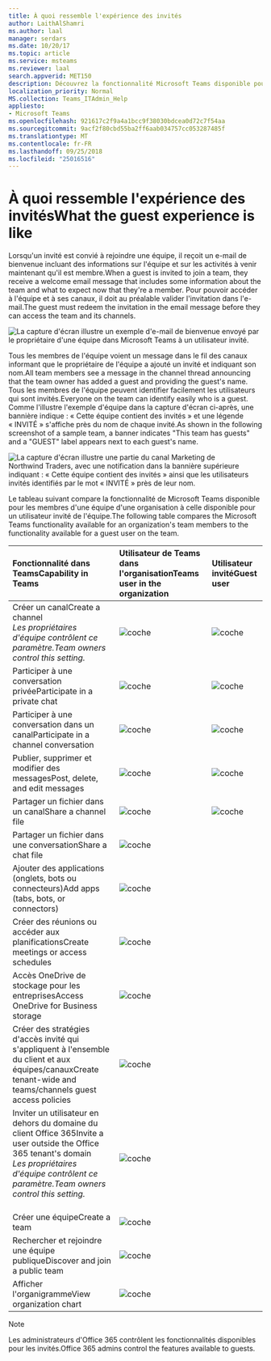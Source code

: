 ```yaml
---
title: À quoi ressemble l'expérience des invités
author: LaithAlShamri
ms.author: laal
manager: serdars
ms.date: 10/20/17
ms.topic: article
ms.service: msteams
ms.reviewer: laal
search.appverid: MET150
description: Découvrez la fonctionnalité Microsoft Teams disponible pour les utilisateurs invités.
localization_priority: Normal
MS.collection: Teams_ITAdmin_Help
appliesto:
- Microsoft Teams
ms.openlocfilehash: 921617c2f9a4a1bcc9f38030bdcea0d72c7f54aa
ms.sourcegitcommit: 9acf2f80cbd55ba2ff6aab034757cc053287485f
ms.translationtype: MT
ms.contentlocale: fr-FR
ms.lasthandoff: 09/25/2018
ms.locfileid: "25016516"
---
```

<a name="what-the-guest-experience-is-like"></a><span data-ttu-id="90a0e-103">À quoi ressemble l'expérience des invités</span><span class="sxs-lookup"><span data-stu-id="90a0e-103">What the guest experience is like</span></span>
=================================

<span data-ttu-id="90a0e-104">Lorsqu'un invité est convié à rejoindre une équipe, il reçoit un e-mail de bienvenue incluant des informations sur l'équipe et sur les activités à venir maintenant qu'il est membre.</span><span class="sxs-lookup"><span data-stu-id="90a0e-104">When a guest is invited to join a team, they receive a welcome email message that includes some information about the team and what to expect now that they're a member.</span></span> <span data-ttu-id="90a0e-105">Pour pouvoir accéder à l'équipe et à ses canaux, il doit au préalable valider l'invitation dans l'e-mail.</span><span class="sxs-lookup"><span data-stu-id="90a0e-105">The guest must redeem the invitation in the email message before they can access the team and its channels.</span></span>
  
    
    

  
    
    
![La capture d'écran illustre un exemple d'e-mail de bienvenue envoyé par le propriétaire d'une équipe dans Microsoft Teams à un utilisateur invité.](media/bc0deb82-6394-4280-8fed-312645c8fefe.png)
  
    
    
<span data-ttu-id="90a0e-108">Tous les membres de l'équipe voient un message dans le fil des canaux informant que le propriétaire de l'équipe a ajouté un invité et indiquant son nom.</span><span class="sxs-lookup"><span data-stu-id="90a0e-108">All team members see a message in the channel thread announcing that the team owner has added a guest and providing the guest's name.</span></span> <span data-ttu-id="90a0e-109">Tous les membres de l'équipe peuvent identifier facilement les utilisateurs qui sont invités.</span><span class="sxs-lookup"><span data-stu-id="90a0e-109">Everyone on the team can identify easily who is a guest.</span></span> <span data-ttu-id="90a0e-110">Comme l'illustre l'exemple d'équipe dans la capture d'écran ci-après, une bannière indique : « Cette équipe contient des invités » et une légende « INVITÉ » s'affiche près du nom de chaque invité.</span><span class="sxs-lookup"><span data-stu-id="90a0e-110">As shown in the following screenshot of a sample team, a banner indicates "This team has guests" and a "GUEST" label appears next to each guest's name.</span></span>
  
    
    

  
    
    
![La capture d'écran illustre une partie du canal Marketing de Northwind Traders, avec une notification dans la bannière supérieure indiquant : « Cette équipe contient des invités » ainsi que les utilisateurs invités identifiés par le mot « INVITÉ » près de leur nom.](media/33394a31-7d10-4950-8b39-b7d9953397c3.png)
  
    
    
<span data-ttu-id="90a0e-112">Le tableau suivant compare la fonctionnalité de Microsoft Teams disponible pour les membres d'une équipe d'une organisation à celle disponible pour un utilisateur invité de l'équipe.</span><span class="sxs-lookup"><span data-stu-id="90a0e-112">The following table compares the Microsoft Teams functionality available for an organization's team members to the functionality available for a guest user on the team.</span></span>
  
    
    


|<span data-ttu-id="90a0e-113">**Fonctionnalité dans Teams**</span><span class="sxs-lookup"><span data-stu-id="90a0e-113">**Capability in Teams**</span></span>|<span data-ttu-id="90a0e-114">**Utilisateur de Teams dans l'organisation**</span><span class="sxs-lookup"><span data-stu-id="90a0e-114">**Teams user in the organization**</span></span>|<span data-ttu-id="90a0e-115">**Utilisateur invité**</span><span class="sxs-lookup"><span data-stu-id="90a0e-115">**Guest user**</span></span>|
|:-----|:-----|:-----|
|<span data-ttu-id="90a0e-116">Créer un canal</span><span class="sxs-lookup"><span data-stu-id="90a0e-116">Create a channel</span></span>  <br/>  <span data-ttu-id="90a0e-117">*Les propriétaires d'équipe contrôlent ce paramètre.*</span><span class="sxs-lookup"><span data-stu-id="90a0e-117">*Team owners control this setting.*</span></span>  <br/> |![coche](media/5277fbec-0a8f-4bd0-b906-d6ddee85a46c.png)|![coche](media/5277fbec-0a8f-4bd0-b906-d6ddee85a46c.png)|
|<span data-ttu-id="90a0e-120">Participer à une conversation privée</span><span class="sxs-lookup"><span data-stu-id="90a0e-120">Participate in a private chat</span></span>  <br/> |![coche](media/5277fbec-0a8f-4bd0-b906-d6ddee85a46c.png)|![coche](media/5277fbec-0a8f-4bd0-b906-d6ddee85a46c.png)|
|<span data-ttu-id="90a0e-123">Participer à une conversation dans un canal</span><span class="sxs-lookup"><span data-stu-id="90a0e-123">Participate in a channel conversation</span></span>  <br/> |![coche](media/5277fbec-0a8f-4bd0-b906-d6ddee85a46c.png)|![coche](media/5277fbec-0a8f-4bd0-b906-d6ddee85a46c.png)|
|<span data-ttu-id="90a0e-126">Publier, supprimer et modifier des messages</span><span class="sxs-lookup"><span data-stu-id="90a0e-126">Post, delete, and edit messages</span></span>  <br/> |![coche](media/5277fbec-0a8f-4bd0-b906-d6ddee85a46c.png)|![coche](media/5277fbec-0a8f-4bd0-b906-d6ddee85a46c.png)|
|<span data-ttu-id="90a0e-129">Partager un fichier dans un canal</span><span class="sxs-lookup"><span data-stu-id="90a0e-129">Share a channel file</span></span>  <br/> |![coche](media/5277fbec-0a8f-4bd0-b906-d6ddee85a46c.png)|![coche](media/5277fbec-0a8f-4bd0-b906-d6ddee85a46c.png)|
|<span data-ttu-id="90a0e-132">Partager un fichier dans une conversation</span><span class="sxs-lookup"><span data-stu-id="90a0e-132">Share a chat file</span></span>  <br/> |![coche](media/5277fbec-0a8f-4bd0-b906-d6ddee85a46c.png)||
|<span data-ttu-id="90a0e-134">Ajouter des applications (onglets, bots ou connecteurs)</span><span class="sxs-lookup"><span data-stu-id="90a0e-134">Add apps (tabs, bots, or connectors)</span></span>  <br/> |![coche](media/5277fbec-0a8f-4bd0-b906-d6ddee85a46c.png)||
|<span data-ttu-id="90a0e-136">Créer des réunions ou accéder aux planifications</span><span class="sxs-lookup"><span data-stu-id="90a0e-136">Create meetings or access schedules</span></span>  <br/> |![coche](media/5277fbec-0a8f-4bd0-b906-d6ddee85a46c.png)||
|<span data-ttu-id="90a0e-138">Accès OneDrive de stockage pour les entreprises</span><span class="sxs-lookup"><span data-stu-id="90a0e-138">Access OneDrive for Business storage</span></span>  <br/> |![coche](media/5277fbec-0a8f-4bd0-b906-d6ddee85a46c.png)||
|<span data-ttu-id="90a0e-140">Créer des stratégies d'accès invité qui s'appliquent à l'ensemble du client et aux équipes/canaux</span><span class="sxs-lookup"><span data-stu-id="90a0e-140">Create tenant-wide and teams/channels guest access policies</span></span>  <br/> |![coche](media/5277fbec-0a8f-4bd0-b906-d6ddee85a46c.png)||
|<span data-ttu-id="90a0e-142">Inviter un utilisateur en dehors du domaine du client Office 365</span><span class="sxs-lookup"><span data-stu-id="90a0e-142">Invite a user outside the Office 365 tenant's domain</span></span> <br/>  <span data-ttu-id="90a0e-143">*Les propriétaires d'équipe contrôlent ce paramètre.*</span><span class="sxs-lookup"><span data-stu-id="90a0e-143">*Team owners control this setting.*</span></span>  <br/> <br/> |![coche](media/5277fbec-0a8f-4bd0-b906-d6ddee85a46c.png)||
|<span data-ttu-id="90a0e-145">Créer une équipe</span><span class="sxs-lookup"><span data-stu-id="90a0e-145">Create a team</span></span>  <br/> |![coche](media/5277fbec-0a8f-4bd0-b906-d6ddee85a46c.png)||
|<span data-ttu-id="90a0e-147">Rechercher et rejoindre une équipe publique</span><span class="sxs-lookup"><span data-stu-id="90a0e-147">Discover and join a public team</span></span>  <br/> |![coche](media/5277fbec-0a8f-4bd0-b906-d6ddee85a46c.png)||
|<span data-ttu-id="90a0e-149">Afficher l'organigramme</span><span class="sxs-lookup"><span data-stu-id="90a0e-149">View organization chart</span></span>  <br/> |![coche](media/5277fbec-0a8f-4bd0-b906-d6ddee85a46c.png)||
   

    
> [!NOTE]
> <span data-ttu-id="90a0e-151">Les administrateurs d'Office 365 contrôlent les fonctionnalités disponibles pour les invités.</span><span class="sxs-lookup"><span data-stu-id="90a0e-151">Office 365 admins control the features available to guests.</span></span> 
  
